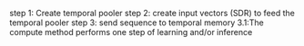 step 1: Create temporal pooler
step 2: create input vectors (SDR) to feed the temporal pooler
step 3: send sequence to temporal memory
3.1:The compute method performs one step of learning and/or inference
